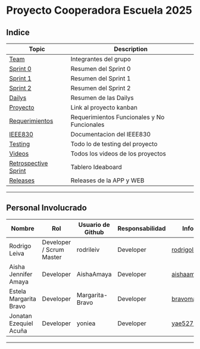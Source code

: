 # Proyecto Cooperadora Escuela 2025


## Indice

|Topic|Description|
|---|---|
|[Team](https://github.com/Cooperadora-Escuela-2025/.github/wiki/01-Team)|Integrantes del grupo|
|[Sprint 0](https://github.com/Cooperadora-Escuela-2025/.github/wiki/02-Sprint-0)|Resumen del Sprint 0|
|[Sprint 1](https://github.com/Cooperadora-Escuela-2025/.github/wiki/03-Sprint-1)|Resumen del Sprint 1|
|[Sprint 2](https://github.com/Cooperadora-Escuela-2025/.github/wiki/04-Sprint-2)|Resumen del Sprint 2|
|[Dailys](https://github.com/Cooperadora-Escuela-2025/.github/wiki/05-Dailys)|Resumen de las Dailys|
|[Proyecto](https://github.com/Cooperadora-Escuela-2025/.github/wiki/06-Proyecto)|Link al proyecto kanban|
|[Requerimientos](https://github.com/Cooperadora-Escuela-2025/.github/wiki/07-Requerimientos)|Requerimientos Funcionales y No Funcionales|
|[IEEE830](https://github.com/Cooperadora-Escuela-2025/.github/wiki/08-IEEE830)|Documentacion del IEEE830|
|[Testing](https://github.com/Cooperadora-Escuela-2025/.github/wiki/09-Testing)|Todo lo de testing del proyecto|
|[Videos](https://github.com/Cooperadora-Escuela-2025/.github/wiki/10-Videos)|Todos los videos de los proyectos|
|[Retrospective Sprint](https://github.com/Cooperadora-Escuela-2025/.github/wiki/11-Retrospective-Sprint)|Tablero Ideaboard|
|[Releases](https://github.com/Cooperadora-Escuela-2025/.github/wiki/12-Releases)|Releases de la APP y WEB|

***

## Personal Involucrado

| Nombre              | Rol        | Usuario de Github | Responsabilidad | Información de contacto          |
|---------------------|------------|-------------------|-----------------|---------------------------------|
| Rodrigo Leiva       | Developer / Scrum Master  | rodrileiv         | Developer       | rodrigoleiva1995@hotmail.com   |
| Aisha Jennifer Amaya | Developer   | AishaAmaya             | Developer       | aishaamaya94@gmail.com         |
| Estela Margarita Bravo | Developer  | Margarita-Bravo | Developer       | bravomargarita3329@gmail.com              |
| Jonatan Ezequiel Acuña   | Developer  | yoniea       | Developer       | yae52735@gmail.com  |

***
